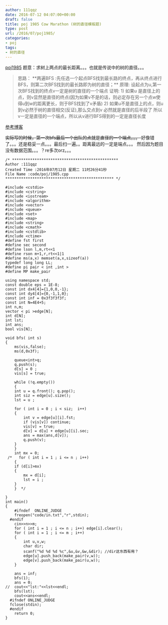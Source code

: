 ```yaml
---
author: 111qqz
date: 2016-07-12 04:07:00+00:00
draft: false
title: poj 1985 Cow Marathon (树的直径模板题)
type: post
url: /2016/07/poj1985/
categories:
- poj
tags:
- 树的直径
---
```


[poj1985](http://poj.org/problem?id=1985)
题意：求树上两点的最长距离。。。也就是传说中的树的直径。。。


<blockquote>思路： **两遍BFS :先任选一个起点BFS找到最长路的终点，再从终点进行BFS，则第二次BFS找到的最长路即为树的直径；**
原理: 设起点为u,第一次BFS找到的终点v一定是树的直径的一个端点
证明: 1) 如果u 是直径上的点，则v显然是直径的终点(因为如果v不是的话，则必定存在另一个点w使得u到w的距离更长，则于BFS找到了v矛盾)
2) 如果u不是直径上的点，则u到v必然于树的直径相交(反证),那么交点到v 必然就是直径的后半段了
所以v一定是直径的一个端点，所以从v进行BFS得到的一定是直径长度</blockquote>




[参考博客](http://www.cnblogs.com/hanyulcf/archive/2010/10/23/tree_radius.html)



<del>实际写的时候，第一次bfs最后一个出队的点就是直径的一个端点。。。
</del>
好像错了。。。还是稳妥一点。。。最后扫一遍。。距离最远的一定是端点。。。
然后因为题目没有数据范围。。。？re多次orz。。。




 

    
    /* ***********************************************
    Author :111qqz
    Created Time :2016年07月12日 星期二 11时26分41秒
    File Name :code/poj/1985.cpp
    ************************************************ */
    
    #include <cstdio>
    #include <cstring>
    #include <iostream>
    #include <algorithm>
    #include <vector>
    #include <queue>
    #include <set>
    #include <map>
    #include <string>
    #include <cmath>
    #include <cstdlib>
    #include <ctime>
    #define fst first
    #define sec second
    #define lson l,m,rt<<1
    #define rson m+1,r,rt<<1|1
    #define ms(a,x) memset(a,x,sizeof(a))
    typedef long long LL;
    #define pi pair < int ,int >
    #define MP make_pair
    
    using namespace std;
    const double eps = 1E-8;
    const int dx4[4]={1,0,0,-1};
    const int dy4[4]={0,-1,1,0};
    const int inf = 0x3f3f3f3f;
    const int N=4E4+5;
    int n,m;
    vector < pi >edge[N];
    int d[N];
    int lst;
    int ans;
    bool vis[N];
    
    void bfs( int s)
    {
        ms(vis,false);
        ms(d,0x3f);
        
        queue<int>q;
        q.push(s);
        d[s] = 0 ;
        vis[s] = true;
    
        while (!q.empty())
        {
    	int u = q.front(); q.pop();
    	int siz = edge[u].size();
    	lst = u ;
    
    	for ( int i = 0 ; i < siz;  i++)
    	{
    	    int v = edge[u][i].fst;
    	    if (vis[v]) continue;
    	    vis[v] = true;
    	    d[v] = d[u] + edge[u][i].sec;
    	    ans = max(ans,d[v]);
    	    q.push(v);
    	}
        }
        int mx = 0;
     /*   for ( int i = 1 ; i <= n ; i++)
        {
    	if (d[i]>mx)
    	{
    	    mx = d[i];
    	    lst = i ;
    	}
        }  */
    
    }
    int main()
    {
    	#ifndef  ONLINE_JUDGE 
    	freopen("code/in.txt","r",stdin);
      #endif
    	cin>>n>>m;
    	for ( int i = 1 ; i <= n ; i++) edge[i].clear();
    	for ( int i = 1 ; i <= m ; i++)
    	{
    	    int u,v,w;
    	    char dir;
    	    scanf("%d %d %d %c",&u,&v,&w,&dir); //dir这东西有用？
    	    edge[u].push_back(make_pair(v,w));
    	    edge[v].push_back(make_pair(u,w));
    	}
    
    	ans = inf;
    	bfs(1);
    	ans = 0;
    //	cout<<"lst:"<<lst<<endl;
    	bfs(lst);
    	cout<<ans<<endl;
      #ifndef ONLINE_JUDGE  
      fclose(stdin);
      #endif
        return 0;
    }
    



